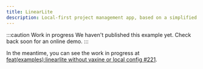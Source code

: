 ```yaml
---
title: LinearLite
description: Local-first project management app, based on a simplified Linear clone.
---
```


:::caution Work in progress
We haven't published this example yet. Check back soon for an online demo.
:::

In the meantime, you can see the work in progress at [feat(examples):linearlite without vaxine or local config #221](https://github.com/electric-sql/electric/pull/221).
